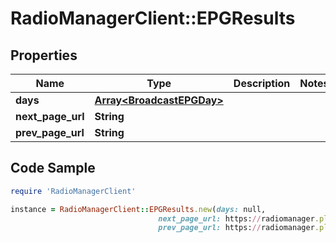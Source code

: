 # RadioManagerClient::EPGResults

## Properties

Name | Type | Description | Notes
------------ | ------------- | ------------- | -------------
**days** | [**Array&lt;BroadcastEPGDay&gt;**](BroadcastEPGDay.md) |  | 
**next_page_url** | **String** |  | 
**prev_page_url** | **String** |  | 

## Code Sample

```ruby
require 'RadioManagerClient'

instance = RadioManagerClient::EPGResults.new(days: null,
                                 next_page_url: https://radiomanager.pluxbox.com/api/v1/broadcasts/epg?date&#x3D;2016-01-12&amp;withunpublished&#x3D;false,
                                 prev_page_url: https://radiomanager.pluxbox.com/api/v1/broadcasts/epg?date&#x3D;2016-01-10&amp;withunpublished&#x3D;false)
```


